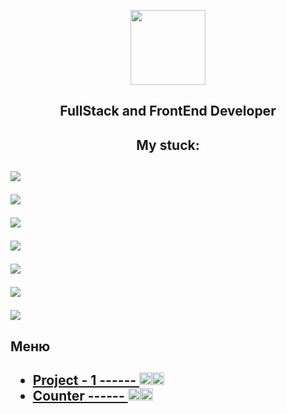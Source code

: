 <p align = "center"><img    src="https://simpleicons.org/icons/github.svg" height="120"/><p>
 <h2 align = "center">FullStack and FrontEnd Developer<h2>
 <h2 align = "center">My stuck:<h2>
 <p><img src="https://img.shields.io/badge/react-%2320232a.svg?style=for-the-badge&logo=react&logoColor=%2361DAFB"/><p>
 <p><img src="https://img.shields.io/badge/SASS-hotpink.svg?style=for-the-badge&logo=SASS&logoColor=white"/><p>
 <p><img src="https://img.shields.io/badge/Visual%20Studio%20Code-0078d7.svg?style=for-the-badge&logo=visual-studio-code&logoColor=white"/><p>
 <p><img src="https://img.shields.io/badge/c++-%2300599C.svg?style=for-the-badge&logo=c%2B%2B&logoColor=white"/><p>
 <p><img src="https://img.shields.io/badge/javascript-%23323330.svg?style=for-the-badge&logo=javascript&logoColor=%23F7DF1E"/><p>
 <p><img src="https://img.shields.io/badge/html5-%23E34F26.svg?style=for-the-badge&logo=html5&logoColor=white"/><p>
  <p><img src="https://img.shields.io/badge/css3-%231572B6.svg?style=for-the-badge&logo=css3&logoColor=white"/><p>
<h2>Меню<h2>

  <ul list-style-type = "disk">
    <li><a href="https://github.com/Arnuma/frontEnd_projects/tree/project_1">Project - 1  ------  <img src="https://simpleicons.org/icons/javascript.svg" height="20"/><img src="https://simpleicons.org/icons/html5.svg" height="20"/></a></li>
   <li><a href="https://github.com/Arnuma/counter">Counter  ------  <img src="https://simpleicons.org/icons/javascript.svg" height="20"/><img src="https://simpleicons.org/icons/html5.svg" height="20"/></a></li>
  </ul>

